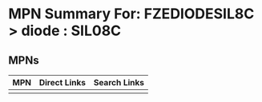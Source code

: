 



# MPN Summary For: FZEDIODESIL8C > diode : SIL08C

## MPNs
  

|MPN|Direct Links|Search Links|
| :--- | :--- | :--- |
||||
